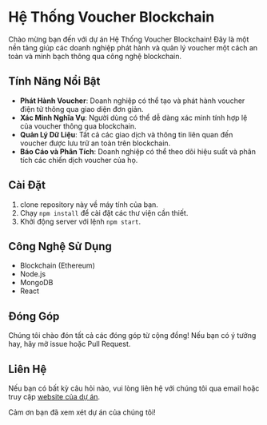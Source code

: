 # Hệ Thống Voucher Blockchain

Chào mừng bạn đến với dự án Hệ Thống Voucher Blockchain! Đây là một nền tảng giúp các doanh nghiệp phát hành và quản lý voucher một cách an toàn và minh bạch thông qua công nghệ blockchain.

## Tính Năng Nổi Bật
- **Phát Hành Voucher**: Doanh nghiệp có thể tạo và phát hành voucher điện tử thông qua giao diện đơn giản.
- **Xác Minh Nghĩa Vụ**: Người dùng có thể dễ dàng xác minh tính hợp lệ của voucher thông qua blockchain.
- **Quản Lý Dữ Liệu**: Tất cả các giao dịch và thông tin liên quan đến voucher được lưu trữ an toàn trên blockchain.
- **Báo Cáo và Phân Tích**: Doanh nghiệp có thể theo dõi hiệu suất và phân tích các chiến dịch voucher của họ.

## Cài Đặt
1. clone repository này về máy tính của bạn.
2. Chạy `npm install` để cài đặt các thư viện cần thiết.
3. Khởi động server với lệnh `npm start`.

## Công Nghệ Sử Dụng
- Blockchain (Ethereum)
- Node.js
- MongoDB
- React

## Đóng Góp
Chúng tôi chào đón tất cả các đóng góp từ cộng đồng! Nếu bạn có ý tưởng hay, hãy mở issue hoặc Pull Request.

## Liên Hệ
Nếu bạn có bất kỳ câu hỏi nào, vui lòng liên hệ với chúng tôi qua email hoặc truy cập [website của dự án](#).

Cảm ơn bạn đã xem xét dự án của chúng tôi!